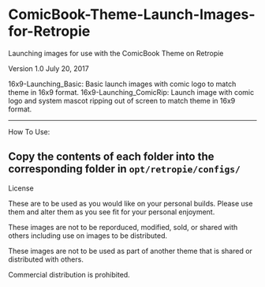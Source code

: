 # ComicBook-Theme-Launch-Images-for-Retropie
Launching images for use with the ComicBook Theme on Retropie

Version 1.0
July 20, 2017

16x9-Launching_Basic: Basic launch images with comic logo to match theme in 16x9 format.
16x9-Launching_ComicRip: Launch image with comic logo and system mascot ripping out of screen to match theme in 16x9 format.

-------------------------------------------------------------------------------------------------------------------------------

How To Use:

Copy the contents of each folder into the corresponding folder in `opt/retropie/configs/`
----------------------------------------------------------------------------------------------

License

These are to be used as you would like on your personal builds.  Please use them and alter them as you see fit for your personal enjoyment.

These images are not to be reporduced, modified, sold, or shared with others including use on images to be distributed.

These images are not to be used as part of another theme that is shared or distributed with others.

Commercial distribution is prohibited.

